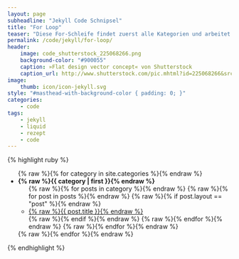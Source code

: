 ```yaml
---
layout: page
subheadline: "Jekyll Code Schnipsel"
title: "For Loop"
teaser: "Diese For-Schleife findet zuerst alle Kategorien und arbeitet sie ab. Die zweite For-Schleife – innerhalb der ersten – schaut sich alle <em>posts</em> an, die zu dieser Kategorie gehören. Der if-Befehl filtert die <em>posts</em> heraus, die das Layout <em>post</em> haben (angegeben im front matter)."
permalink: /code/jekyll/for-loop/
header:
    image: code_shutterstock_225068266.png
    background-color: "#900055"
    caption: »Flat design vector concept« von Shutterstock
    caption_url: http://www.shutterstock.com/pic.mhtml?id=225068266&src=id
image:
    thumb: icon/icon-jekyll.svg
style: "#masthead-with-background-color { padding: 0; }"
categories:
    - code
tags:
    - jekyll
    - liquid
    - rezept
    - code
---
```

{% highlight ruby %}
<ul>
 {% raw %}{% for category in site.categories %}{% endraw %}
  <li>
    <strong>{% raw %}{{ category | first }}{% endraw %}</strong>
    <ul>
    {% raw %}{% for posts in category %}{% endraw %}
    {% raw %}{% for post in posts %}{% endraw %}
    {% raw %}{% if post.layout == "post" %}{% endraw %}
        <li><a href="{% raw %}{{ post.url }}{% endraw %}">{% raw %}{{ post.title }}{% endraw %}</a></li>
    {% raw %}{% endif %}{% endraw %}
    {% raw %}{% endfor %}{% endraw %}
    {% raw %}{% endfor %}{% endraw %}
    </ul>
  </li>
{% raw %}{% endfor %}{% endraw %}
</ul>
{% endhighlight %}
